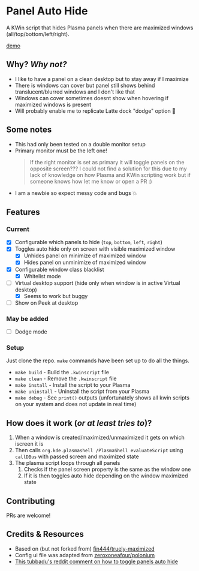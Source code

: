 # Panel Auto Hide

A KWin script that hides Plasma panels when there are maximized windows (all/top/bottom/left/right).

[demo](https://github.com/luisbocanegra/kwin-panel-auto-hide/assets/15076387/254a9bf5-4113-4bc2-b82b-bf7f9e028b90)

## Why? *Why not?*

* I like to have a panel on a clean desktop but to stay away if I maximize
* There is windows can cover but panel still shows behind translucent/blurred windows and I don't like that
* Windows can cover sometimes doesnt show when hovering if maximized windows is present
* Will probably enable me to replicate Latte dock "dodge" option :thought_balloon:

## Some notes

* This had only been tested on a double monitor setup
* Primary monitor must be the left one!
  > If the right monitor is set as primary it will toggle panels on the opposite screen??? I could not find a solution for this due to my lack of knowledge on how Plasma and KWin scripting work but if someone knows how let me know or open a PR :)
* I am a newbie so expect messy code and bugs :boom:

## Features

### Current

* [x] Configurable which panels to hide (`top`, `bottom`, `left`, `right`)
* [x] Toggles auto hide only on screen with visible maximized window
  * [x] Unhides panel on minimize of maximized window
  * [x] Hides panel on unminimize of maximized window
* [x] Configurable window class blacklist
  * [x] Whitelist mode
* [ ] Virtual desktop support (hide only when window is in active Virtual desktop)
  * [x] Seems to work but buggy
* [ ] Show on Peek at desktop

### May be added

* [ ] Dodge mode

### Setup

Just clone the repo. `make` commands have been set up to do all the things.

* `make build` - Build the `.kwinscript` file
* `make clean` - Remove the `.kwinscript` file
* `make install` - Install the script to your Plasma
* `make uninstall` - Uninstall the script from your Plasma
* `make debug` - See `print()` outputs (unfortunately shows all kwin scripts on your system and does not update in real time)

## How does it work (*or at least tries to*)?

1. When a window is created/maximized/unmaximized it gets on which iscreen it is
2. Then calls  `org.kde.plasmashell /PlasmaShell evaluateScript` using `callDBus` with passed screen and maximized state
3. The plasma script loops through all panels
   1. Checks if the panel screen property is the same as the window one
   2. If it is then toggles auto hide depending on the window maximized state

## Contributing

PRs are welcome!

## Credits & Resources

* Based on (but not forked from) [fin444/truely-maximized](https://github.com/fin444/truely-maximized)
* Config ui file was adapted from [zeroxoneafour/polonium](https://github.com/zeroxoneafour/polonium)
* [This tubbadu's reddit comment on how to toggle panels auto hide](https://www.reddit.com/r/kde/comments/zmd2zq/comment/j0q4rks/?utm_source=share&utm_medium=web2x&context=3)
